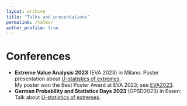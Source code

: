 ```yaml
---
layout: archive
title: "Talks and presentations"
permalink: /talks/
author_profile: true
---
```

Conferences
======
* **Extreme Value Analysis 2023** (EVA 2023) in Milano: Poster presentation about [U-statistics of extremes](../_pages/u_stat_poster.md).   
    My poster won the Best Poster Award at EVA 2023; see [EVA2023](https://dec.unibocconi.eu/research/extreme-value-analysis-eva-2023).
* **German Probability and Statistics Days 2023** (GPSD2023) in Essen: Talk about [U-statistics of extremes](../_pages/u_stat_talk.md).

